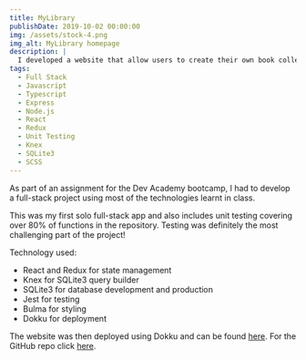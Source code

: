 ```yaml
---
title: MyLibrary
publishDate: 2019-10-02 00:00:00
img: /assets/stock-4.png
img_alt: MyLibrary homepage
description: |
  I developed a website that allow users to create their own book collection.
tags:
  - Full Stack
  - Javascript
  - Typescript
  - Express
  - Node.js
  - React
  - Redux
  - Unit Testing
  - Knex
  - SQLite3
  - SCSS
---
```


As part of an assignment for the Dev Academy bootcamp, I had to develop a full-stack project using most of the technologies learnt in class. 

This was my first solo full-stack app and also includes unit testing covering over 80% of functions in the repository. Testing was definitely the most challenging part of the project!

Technology used:
- React and Redux for state management 
- Knex for SQLite3 query builder
- SQLite3 for database development and production
- Jest for testing
- Bulma for styling
- Dokku for deployment

The website was then deployed using Dokku and can be found [here](https://elisa-fullstack-book-collection.devacademy.nz/). For the GitHub repo click [here](https://github.com/elisabertoni/my-library).

